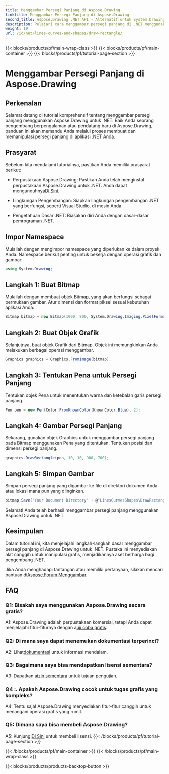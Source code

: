 ```yaml
---
title: Menggambar Persegi Panjang di Aspose.Drawing
linktitle: Menggambar Persegi Panjang di Aspose.Drawing
second_title: Aspose.Drawing .NET API - Alternatif untuk System.Drawing.Common
description: Pelajari cara menggambar persegi panjang di .NET menggunakan Aspose.Drawing. Panduan langkah demi langkah dengan contoh kode.
weight: 19
url: /id/net/lines-curves-and-shapes/draw-rectangle/
---
```


{{< blocks/products/pf/main-wrap-class >}}
{{< blocks/products/pf/main-container >}}
{{< blocks/products/pf/tutorial-page-section >}}

# Menggambar Persegi Panjang di Aspose.Drawing

## Perkenalan

Selamat datang di tutorial komprehensif tentang menggambar persegi panjang menggunakan Aspose.Drawing untuk .NET. Baik Anda seorang pengembang berpengalaman atau pendatang baru di Aspose.Drawing, panduan ini akan memandu Anda melalui proses membuat dan memanipulasi persegi panjang di aplikasi .NET Anda.

## Prasyarat

Sebelum kita mendalami tutorialnya, pastikan Anda memiliki prasyarat berikut:

- Perpustakaan Aspose.Drawing: Pastikan Anda telah menginstal perpustakaan Aspose.Drawing untuk .NET. Anda dapat mengunduhnya[Di Sini](https://releases.aspose.com/drawing/net/).

- Lingkungan Pengembangan: Siapkan lingkungan pengembangan .NET yang berfungsi, seperti Visual Studio, di mesin Anda.

- Pengetahuan Dasar .NET: Biasakan diri Anda dengan dasar-dasar pemrograman .NET.

## Impor Namespace

Mulailah dengan mengimpor namespace yang diperlukan ke dalam proyek Anda. Namespace berikut penting untuk bekerja dengan operasi grafik dan gambar:

```csharp
using System.Drawing;
```

## Langkah 1: Buat Bitmap

Mulailah dengan membuat objek Bitmap, yang akan berfungsi sebagai permukaan gambar. Atur dimensi dan format piksel sesuai kebutuhan aplikasi Anda.

```csharp
Bitmap bitmap = new Bitmap(1000, 800, System.Drawing.Imaging.PixelFormat.Format32bppPArgb);
```

## Langkah 2: Buat Objek Grafik

Selanjutnya, buat objek Grafik dari Bitmap. Objek ini memungkinkan Anda melakukan berbagai operasi menggambar.

```csharp
Graphics graphics = Graphics.FromImage(bitmap);
```

## Langkah 3: Tentukan Pena untuk Persegi Panjang

Tentukan objek Pena untuk menentukan warna dan ketebalan garis persegi panjang.

```csharp
Pen pen = new Pen(Color.FromKnownColor(KnownColor.Blue), 2);
```

## Langkah 4: Gambar Persegi Panjang

Sekarang, gunakan objek Graphics untuk menggambar persegi panjang pada Bitmap menggunakan Pena yang ditentukan. Tentukan posisi dan dimensi persegi panjang.

```csharp
graphics.DrawRectangle(pen, 10, 10, 900, 700);
```

## Langkah 5: Simpan Gambar

Simpan persegi panjang yang digambar ke file di direktori dokumen Anda atau lokasi mana pun yang diinginkan.

```csharp
bitmap.Save("Your Document Directory" + @"LinesCurvesShapes\DrawRectangle_out.png");
```

Selamat! Anda telah berhasil menggambar persegi panjang menggunakan Aspose.Drawing untuk .NET.

## Kesimpulan

Dalam tutorial ini, kita menjelajahi langkah-langkah dasar menggambar persegi panjang di Aspose.Drawing untuk .NET. Pustaka ini menyediakan alat canggih untuk manipulasi grafis, menjadikannya aset berharga bagi pengembang .NET.

 Jika Anda menghadapi tantangan atau memiliki pertanyaan, silakan mencari bantuan di[Aspose.Forum Menggambar](https://forum.aspose.com/c/diagram/17).

## FAQ

### Q1: Bisakah saya menggunakan Aspose.Drawing secara gratis?

 A1: Aspose.Drawing adalah perpustakaan komersial, tetapi Anda dapat menjelajahi fitur-fiturnya dengan a[uji coba gratis](https://releases.aspose.com/).

### Q2: Di mana saya dapat menemukan dokumentasi terperinci?

 A2: Lihat[dokumentasi](https://reference.aspose.com/drawing/net/) untuk informasi mendalam.

### Q3: Bagaimana saya bisa mendapatkan lisensi sementara?

 A3: Dapatkan a[izin sementara](https://purchase.aspose.com/temporary-license/) untuk tujuan pengujian.

### Q4 :. Apakah Aspose.Drawing cocok untuk tugas grafis yang kompleks?

A4: Tentu saja! Aspose.Drawing menyediakan fitur-fitur canggih untuk menangani operasi grafis yang rumit.

### Q5: Dimana saya bisa membeli Aspose.Drawing?

 A5: Kunjungi[Di Sini](https://purchase.aspose.com/buy) untuk membeli lisensi.
{{< /blocks/products/pf/tutorial-page-section >}}

{{< /blocks/products/pf/main-container >}}
{{< /blocks/products/pf/main-wrap-class >}}

{{< blocks/products/products-backtop-button >}}
